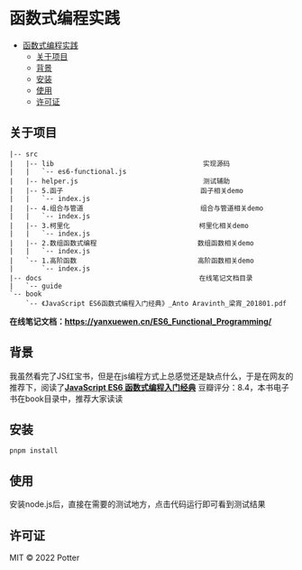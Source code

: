 # 函数式编程实践

- [函数式编程实践](#函数式编程实践)
	- [关于项目](#关于项目)
	- [背景](#背景)
	- [安装](#安装)
	- [使用](#使用)
	- [许可证](#许可证)

## 关于项目

```
|-- src
|   |-- lib                                     实现源码
|   |   `-- es6-functional.js		
|   |-- helper.js                               测试辅助
|   |-- 5.函子                                  函子相关demo
|   |   `-- index.js
|   |-- 4.组合与管道                             组合与管道相关demo
|   |   `-- index.js
|   |-- 3.柯里化                                柯里化相关demo
|   |   `-- index.js
|   |-- 2.数组函数式编程                         数组函数相关demo
|   |   `-- index.js
|   `-- 1.高阶函数                              高阶函数相关demo
|       `-- index.js
|-- docs                                       在线笔记文档目录
|   `-- guide
`-- book											
    `-- 《JavaScript ES6函数式编程入门经典》_Anto Aravinth_梁宵_201801.pdf
```

**在线笔记文档：https://yanxuewen.cn/ES6_Functional_Programming/** 

## 背景

我虽然看完了JS红宝书，但是在js编程方式上总感觉还是缺点什么，于是在网友的推荐下，阅读了[**JavaScript ES6 函数式编程入门经典**](https://book.douban.com/subject/30180100/) 豆瓣评分：8.4，本书电子书在book目录中，推荐大家读读

## 安装

```
pnpm install
```

## 使用

安装node.js后，直接在需要的测试地方，点击代码运行即可看到测试结果

## 许可证

MIT © 2022 Potter
